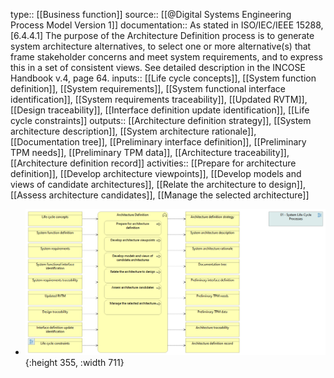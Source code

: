 type:: [[Business function]]
source:: [[@Digital Systems Engineering Process Model Version 1]]
documentation:: As stated in ISO/IEC/IEEE 15288, [6.4.4.1] The purpose of the Architecture Definition process is to generate system architecture alternatives, to select one or more alternative(s) that frame stakeholder concerns and meet system requirements, and to express this in a set of consistent views.  See detailed description in the INCOSE Handbook v.4, page 64.
inputs:: [[Life cycle concepts]], [[System function definition]], [[System requirements]], [[System functional interface identification]], [[System requirements traceability]], [[Updated RVTM]], [[Design traceability]], [[Interface definition update identification]], [[Life cycle constraints]]
outputs:: [[Architecture definition strategy]], [[System architecture description]], [[System architecture rationale]], [[Documentation tree]], [[Preliminary interface definition]], [[Preliminary TPM needs]], [[Preliminary TPM data]], [[Architecture traceability]], [[Architecture definition record]]
activities:: [[Prepare for architecture definition]], [[Develop architecture viewpoints]], [[Develop models and views of candidate architectures]], [[Relate the architecture to design]], [[Assess architecture candidates]], [[Manage the selected architecture]]

- ![image.png](../assets/image_1689415405381_0.png){:height 355, :width 711}